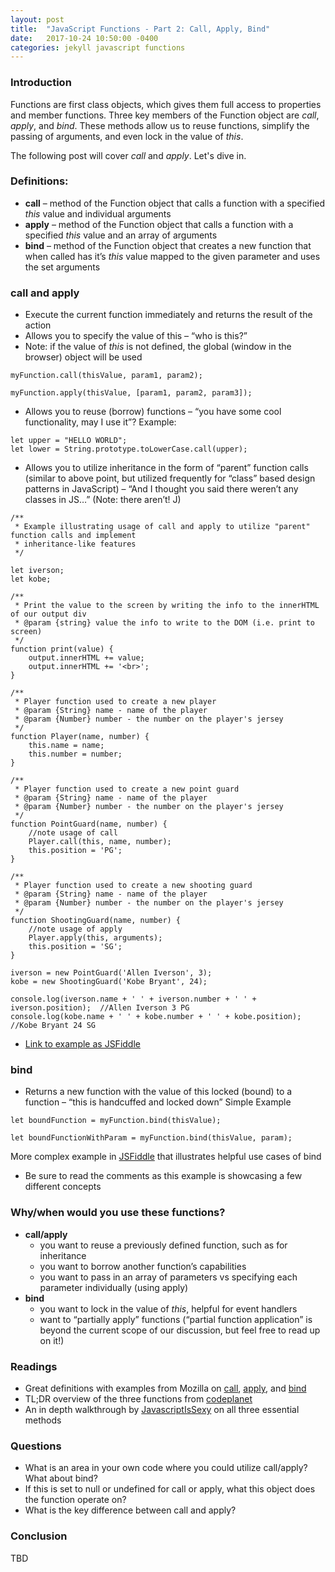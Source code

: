 ```yaml
---
layout: post
title:  "JavaScript Functions - Part 2: Call, Apply, Bind"
date:   2017-10-24 10:50:00 -0400
categories: jekyll javascript functions
---
```


### Introduction
Functions are first class objects, which gives them full access to properties and member functions.  Three key members of the Function object are _call_, _apply_, and _bind_. These methods allow us to reuse functions, simplify the passing of arguments, and even lock in the value of _this_.  

The following post will cover _call_ and _apply_. Let's dive in.  

### Definitions:
- **call** – method of the Function object that calls a function with a specified _this_ value and individual arguments
- **apply** – method of the Function object that calls a function with a specified _this_ value and an array of arguments
- **bind** – method of the Function object that creates a new function that when called has it’s _this_ value mapped to the given parameter and uses the set arguments

### call and apply
  - Execute the current function immediately and returns the result of the action
  - Allows you to specify the value of this – “who is this?”
  - Note: if the value of _this_ is not defined, the global (window in the browser) object will be used

```
myFunction.call(thisValue, param1, param2);
```

```
myFunction.apply(thisValue, [param1, param2, param3]);
```
- Allows you to reuse (borrow) functions – “you have some cool functionality, may I use it”?
Example:
```
let upper = "HELLO WORLD";
let lower = String.prototype.toLowerCase.call(upper);
```
- Allows you to utilize inheritance in the form of “parent” function calls (similar to above point, but utilized frequently for “class” based design patterns in JavaScript) – “And I thought you said there weren’t any classes in JS…” (Note: there aren’t! J)
```
/**
 * Example illustrating usage of call and apply to utilize "parent" function calls and implement
 * inheritance-like features
 */

let iverson;
let kobe;

/**
 * Print the value to the screen by writing the info to the innerHTML of our output div
 * @param {string} value the info to write to the DOM (i.e. print to screen)
 */
function print(value) {
    output.innerHTML += value;
    output.innerHTML += '<br>';
}

/**
 * Player function used to create a new player
 * @param {String} name - name of the player
 * @param {Number} number - the number on the player's jersey
 */
function Player(name, number) {
    this.name = name;
    this.number = number;
}

/**
 * Player function used to create a new point guard
 * @param {String} name - name of the player
 * @param {Number} number - the number on the player's jersey
 */
function PointGuard(name, number) {
    //note usage of call
    Player.call(this, name, number);
    this.position = 'PG';
}

/**
 * Player function used to create a new shooting guard
 * @param {String} name - name of the player
 * @param {Number} number - the number on the player's jersey
 */
function ShootingGuard(name, number) {
    //note usage of apply
    Player.apply(this, arguments);
    this.position = 'SG';
}

iverson = new PointGuard('Allen Iverson', 3);
kobe = new ShootingGuard('Kobe Bryant', 24);

console.log(iverson.name + ' ' + iverson.number + ' ' + iverson.position);  //Allen Iverson 3 PG
console.log(kobe.name + ' ' + kobe.number + ' ' + kobe.position);           //Kobe Bryant 24 SG
```
- [Link to example as JSFiddle](https://jsfiddle.net/0z3pyy27/2/)

### bind
- Returns a new function with the value of this locked (bound) to a function – “this is handcuffed and locked down”
Simple Example
```
let boundFunction = myFunction.bind(thisValue);
```
```
let boundFunctionWithParam = myFunction.bind(thisValue, param);
```

More complex example in [JSFiddle](https://jsfiddle.net/f5vs5jug/11/) that illustrates helpful use cases of bind
- Be sure to read the comments as this example is showcasing a few different concepts

### Why/when would you use these functions?
- **call/apply**
  - you want to reuse a previously defined function, such as for inheritance
  - you want to borrow another function’s capabilities
  - you want to pass in an array of parameters vs specifying each parameter individually (using apply)
- **bind**
  - you want to lock in the value of _this_, helpful for event handlers
  - want to “partially apply” functions (“partial function application” is beyond the current scope of our discussion, but feel free to read up on it!)

### Readings
- Great definitions with examples from Mozilla on [call](https://developer.mozilla.org/en-US/docs/Web/JavaScript/Reference/Global_Objects/Function/call), [apply](https://developer.mozilla.org/en-US/docs/Web/JavaScript/Reference/Global_Objects/Function/apply), and [bind](https://developer.mozilla.org/en-US/docs/Web/JavaScript/Reference/Global_Objects/Function/bind)
- TL;DR overview of the three functions from [codeplanet](https://codeplanet.io/javascript-apply-vs-call-vs-bind)
- An in depth walkthrough by [JavascriptIsSexy](http://javascriptissexy.com/javascript-apply-call-and-bind-methods-are-essential-for-javascript-professionals/) on all three essential methods

### Questions
- What is an area in your own code where you could utilize call/apply? What about bind?
- If this is set to null or undefined for call or apply, what this object does the function operate on?
- What is the key difference between call and apply?

### Conclusion
TBD
